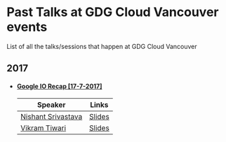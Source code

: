 # Past Talks at GDG Cloud Vancouver events
List of all the talks/sessions that happen at GDG Cloud Vancouver

## 2017
+ #### [Google IO Recap [17-7-2017]](https://www.meetup.com/GDGCloudVancouver/events/240940726/)
    Speaker|Links|
    ---|---|
    [Nishant Srivastava](http://nisrulz.com/)|[Slides](https://speakerdeck.com/nisrulz/o-17-recap-android-kotlin-and-firebase)|
    [Vikram Tiwari](https://vikramtiwari.com/)|[Slides](https://docs.google.com/presentation/d/1a0oy0Jn_QrwgtFWUMWIbqLTIu9krxL6svMRBOs640sE/edit#slide=id.g233232b398_0_67)|